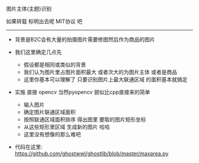 
图片主体(主题)识别

如果转载 标明出去呢  MIT协议 吧

----------------------------

+ 背景是B2C会有大量的拍摄图片需要修图然后作为商品的图片
	
+ 我们这里确定几点先 
	- 假设都是相同或类似的背景
	- 我们认为图片里占图片面积最大 或者次大的为图片主体 或者是商品
	- 这里你基本可以理解了 只要识别图片上最大联通区域 的面积基本就搞定

+ 实施 直接 opencv 当然pyopencv 貌似比cpp直接来的简单
	- 输入图片
	- 确定图片联通区域面积
	- 按照联通区域面积排序 得出图里 要取的图片矩形坐标
	- 从这些矩形里区域 生成新的图片 哈哈
	- 这里没有想像的那么难吧 

+ 代码在这里: https://github.com/ghostwwl/ghostlib/blob/master/maxarea.py


